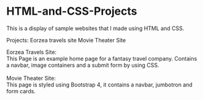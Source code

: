 # HTML-and-CSS-Projects

This is a display of sample websites that I made using HTML and CSS.

Projects:
Eorzea travels site
Movie Theater Site

Eorzea Travels Site:
<br>
This Page is an example home page for a fantasy travel company. Contains a navbar, image containers and a submit form by using CSS.
<br>
<br>
Movie Theater Site:
<br>
This page is styled using Bootstrap 4, it contains a navbar, jumbotron and form cards.
